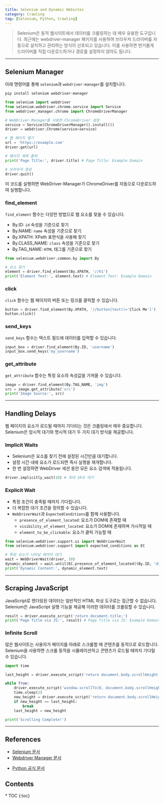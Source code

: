 ```yaml
---
title: Selenium and Dynamic Websites
category: Crawling
tag: [Selenium, Python, Crawling]
---
```


> Selenium은 동적 웹사이트에서 데이터를 크롤링하는 데 매우 유용한 도구입니다. 최근에는 webdriver-manager 패키지를 사용하여 브라우저 드라이버를 자동으로 설치하고 관리하는 방식이 선호되고 있습니다. 이를 사용하면 번거롭게 드라이버를 직접 다운로드하거나 경로를 설정하지 않아도 됩니다.

---

## Selenium Manager
아래 명령어를 통해 `selenium`과 `webdriver-manager`를 설치합니다.

```bash
pip install selenium webdriver-manager
```

```python
from selenium import webdriver
from selenium.webdriver.chrome.service import Service
from webdriver_manager.chrome import ChromeDriverManager

# WebDriver-Manager를 사용한 ChromeDriver 설정
service = Service(ChromeDriverManager().install())
driver = webdriver.Chrome(service=service)

# 웹 페이지 열기
url = 'https://example.com'
driver.get(url)

# 페이지 제목 출력
print('Page Title:', driver.title) # Page Title: Example Domain

# 브라우저 종료
driver.quit()
```
이 코드를 실행하면 WebDriver-Manager가 ChromeDriver를 자동으로 다운로드하여 실행합니다.

### find_element
`find_element` 함수는 다양한 방법으로 웹 요소를 찾을 수 있습니다.
- By.ID: `id` 속성을 기준으로 찾기
- By.NAME: `name` 속성을 기준으로 찾기
- By.XPATH: XPath 표현식을 사용해 찾기
- By.CLASS_NAME: `class` 속성을 기준으로 찾기
- By.TAG_NAME: `HTML` 태그를 기준으로 찾기

```python
from selenium.webdriver.common.by import By

# 요소 찾기
element = driver.find_element(By.XPATH, '//h1')
print('Element Text:', element.text) # Element Text: Example Domain
```

### click
`click` 함수는 웹 페이지의 버튼 또는 링크를 클릭할 수 있습니다.

```python
button = driver.find_element(By.XPATH, '//button[text()='Click Me']')
button.click()
```

### send_keys
`send_keys` 함수는 텍스트 필드에 데이터를 입력할 수 있습니다.

```python
input_box = driver.find_element(By.ID, 'username')
input_box.send_keys('my_username')
```

### get_attribute
`get_attribute` 함수는 특정 요소의 속성값을 가져올 수 있습니다.

```python
image = driver.find_element(By.TAG_NAME, 'img')
src = image.get_attribute('src')
print('Image Source:', src)
```

---

## Handling Delays
웹 페이지의 요소가 로드될 때까지 기다리는 것은 크롤링에서 매우 중요합니다. Selenium은 암시적 대기와 명시적 대기 두 가지 대기 방식을 제공합니다.

### Implicit Waits
- Selenium은 요소를 찾기 전에 설정된 시간만큼 대기합니다.
- 설정 시간 내에 요소가 로드되면 즉시 실행을 재개합니다.
- 한 번 설정하면 WebDriver 세션 동안 모든 요소 검색에 적용됩니다.

```python
driver.implicitly_wait(10) # 최대 10초 대기
```

### Explicit Wait
- 특정 조건이 충족될 때까지 기다립니다.
- 더 복잡한 대기 조건을 정의할 수 있습니다.
- `WebDriverWait`과 `ExpectedConditions`를 함께 사용합니다.
    - `presence_of_element_located`: 요소가 DOM에 존재할 때
    - `visibility_of_element_located`: 요소가 DOM에 존재하며 가시적일 때
    - `element_to_be_clickable`: 요소가 클릭 가능할 때

```python
from selenium.webdriver.support.ui import WebDriverWait
from selenium.webdriver.support import expected_conditions as EC

# 특정 요소가 나타날 때까지 대기
wait = WebDriverWait(driver, 10)
dynamic_element = wait.until(EC.presence_of_element_located((By.ID, 'dynamic-content')))
print('Dynamic Content:', dynamic_element.text)
```

---

## Scraping JavaScript
JavaScript로 렌더링된 데이터는 일반적인 HTML 파싱 도구로는 접근할 수 없습니다. Selenium은 JavaScript 실행 기능을 제공해 이러한 데이터를 크롤링할 수 있습니다.

```python
result = driver.execute_script('return document.title;')
print('Page Title via JS:', result) # Page Title via JS: Example Domain
```

### Infinite Scroll
많은 웹사이트는 사용자가 페이지를 아래로 스크롤할 때 콘텐츠를 동적으로 로드합니다. Selenium을 사용하면 스크롤 동작을 시뮬레이션하고 콘텐츠가 로드될 때까지 기다릴 수 있습니다.

```python
import time

last_height = driver.execute_script('return document.body.scrollHeight')

while True:
    driver.execute_script('window.scrollTo(0, document.body.scrollHeight);')
    time.sleep(2)
    new_height = driver.execute_script('return document.body.scrollHeight')
    if new_height == last_height:
        break
    last_height = new_height

print('Scrolling Complete!')
```

---

## References
* [Selenium 문서](https://selenium-python.readthedocs.io/)
* [Webdriver Manager 문서](https://github.com/SergeyPirogov/webdriver_manager)
- [Python 공식 문서](https://docs.python.org/3/)

<nav class='post-toc' markdown='1'>
  <h2>Contents</h2>
* TOC
{:toc}
</nav>
